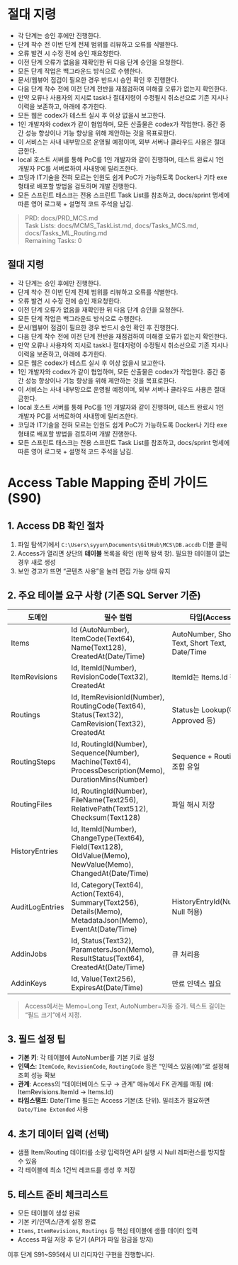 # 절대 지령
- 각 단계는 승인 후에만 진행한다.
- 단계 착수 전 이번 단계 전체 범위를 리뷰하고 오류를 식별한다.
- 오류 발견 시 수정 전에 승인 재요청한다.
- 이전 단계 오류가 없음을 재확인한 뒤 다음 단계 승인을 요청한다.
- 모든 단계 작업은 백그라운드 방식으로 수행한다.
- 문서/웹뷰어 점검이 필요한 경우 반드시 승인 확인 후 진행한다.
- 다음 단계 착수 전에 이전 단계 전반을 재점검하여 미해결 오류가 없는지 확인한다.
- 만약 오류나 사용자의 지시로 task나 절대지령이 수정될시 취소선으로 기존 지시나 이력을 보존하고, 아래에 추가한다.
- 모든 웹은 codex가 테스트 실시 후 이상 없을시 보고한다.
- 1인 개발자와 codex가 같이 협업하며, 모든 산출물은 codex가 작업한다. 중간 중간 성능 향상이나 기능 향상을 위해 제안하는 것을 목표로한다.
- 이 서비스는 사내 내부망으로 운영될 예정이며, 외부 서버나 클라우드 사용은 절대 금한다.
- local 호스트 서버를 통해 PoC를 1인 개발자와 같이 진행하며, 테스트 완료시 1인 개발자 PC를 서버로하여 사내망에 릴리즈한다.
- 코딩과 IT기술을 전혀 모르는 인원도 쉽게 PoC가 가능하도록 Docker나 기타 exe 형태로 배포할 방법을 검토하며 개발 진행한다.
- 모든 스프린트 태스크는 전용 스프린트 Task List를 참조하고, docs/sprint 명세에 따른 영어 로그북 + 설명적 코드 주석을 남김.

> PRD: docs/PRD_MCS.md  
> Task Lists: docs/MCMS_TaskList.md, docs/Tasks_MCS.md, docs/Tasks_ML_Routing.md  
> Remaining Tasks: 0

## 절대 지령
- 각 단계는 승인 후에만 진행한다.
- 단계 착수 전 이번 단계 전체 범위를 리뷰하고 오류를 식별한다.
- 오류 발견 시 수정 전에 승인 재요청한다.
- 이전 단계 오류가 없음을 재확인한 뒤 다음 단계 승인을 요청한다.
- 모든 단계 작업은 백그라운드 방식으로 수행한다.
- 문서/웹뷰어 점검이 필요한 경우 반드시 승인 확인 후 진행한다.
- 다음 단계 착수 전에 이전 단계 전반을 재점검하여 미해결 오류가 없는지 확인한다.
- 만약 오류나 사용자의 지시로 task나 절대지령이 수정될시 취소선으로 기존 지시나 이력을 보존하고, 아래에 추가한다.
- 모든 웹은 codex가 테스트 실시 후 이상 없을시 보고한다.
- 1인 개발자와 codex가 같이 협업하며, 모든 산출물은 codex가 작업한다. 중간 중간 성능 향상이나 기능 향상을 위해 제안하는 것을 목표로한다.
- 이 서비스는 사내 내부망으로 운영될 예정이며, 외부 서버나 클라우드 사용은 절대 금한다.
- local 호스트 서버를 통해 PoC를 1인 개발자와 같이 진행하며, 테스트 완료시 1인 개발자 PC를 서버로하여 사내망에 릴리즈한다.
- 코딩과 IT기술을 전혀 모르는 인원도 쉽게 PoC가 가능하도록 Docker나 기타 exe 형태로 배포할 방법을 검토하며 개발 진행한다.
- 모든 스프린트 태스크는 전용 스프린트 Task List를 참조하고, docs/sprint 명세에 따른 영어 로그북 + 설명적 코드 주석을 남김.

# Access Table Mapping 준비 가이드 (S90)

## 1. Access DB 확인 절차
1. 파일 탐색기에서 `C:\Users\syyun\Documents\GitHub\MCS\DB.accdb` 더블 클릭
2. Access가 열리면 상단의 **테이블** 목록을 확인 (왼쪽 탐색 창). 필요한 테이블이 없는 경우 새로 생성
3. 보안 경고가 뜨면 “콘텐츠 사용”을 눌러 편집 가능 상태 유지

## 2. 주요 테이블 요구 사항 (기존 SQL Server 기준)
| 도메인 | 필수 컬럼 | 타입(Access) | 비고 |
| --- | --- | --- | --- |
| Items | Id (AutoNumber), ItemCode(Text64), Name(Text128), CreatedAt(Date/Time) | AutoNumber, Short Text, Short Text, Date/Time | ItemCode는 고유, 중복 금지 |
| ItemRevisions | Id, ItemId(Number), RevisionCode(Text32), CreatedAt | ItemId는 Items.Id 참조 |
| Routings | Id, ItemRevisionId(Number), RoutingCode(Text64), Status(Text32), CamRevision(Text32), CreatedAt | Status는 Lookup(예: Approved 등) |
| RoutingSteps | Id, RoutingId(Number), Sequence(Number), Machine(Text64), ProcessDescription(Memo), DurationMins(Number) | Sequence + RoutingId 조합 유일 |
| RoutingFiles | Id, RoutingId(Number), FileName(Text256), RelativePath(Text512), Checksum(Text128) | 파일 해시 저장 |
| HistoryEntries | Id, ItemId(Number), ChangeType(Text64), Field(Text128), OldValue(Memo), NewValue(Memo), ChangedAt(Date/Time) | |
| AuditLogEntries | Id, Category(Text64), Action(Text64), Summary(Text256), Details(Memo), MetadataJson(Memo), EventAt(Date/Time) | HistoryEntryId(Number, Null 허용) |
| AddinJobs | Id, Status(Text32), ParametersJson(Memo), ResultStatus(Text64), CreatedAt(Date/Time) | 큐 처리용 |
| AddinKeys | Id, Value(Text256), ExpiresAt(Date/Time) | 만료 인덱스 필요 |

> Access에서는 Memo=Long Text, AutoNumber=자동 증가. 텍스트 길이는 “필드 크기”에서 지정.

## 3. 필드 설정 팁
- **기본 키**: 각 테이블에 AutoNumber를 기본 키로 설정
- **인덱스**: `ItemCode`, `RevisionCode`, `RoutingCode` 등은 “인덱스 있음(예)”로 설정해 조회 성능 확보
- **관계**: Access의 “데이터베이스 도구 → 관계” 메뉴에서 FK 관계를 매핑 (예: ItemRevisions.ItemId → Items.Id)
- **타임스탬프**: Date/Time 필드는 Access 기본(초 단위). 밀리초가 필요하면 `Date/Time Extended` 사용

## 4. 초기 데이터 입력 (선택)
- 샘플 Item/Routing 데이터를 소량 입력하면 API 실행 시 Null 레퍼런스를 방지할 수 있음
- 각 테이블에 최소 1건씩 레코드를 생성 후 저장

## 5. 테스트 준비 체크리스트
- 모든 테이블이 생성 완료
- 기본 키/인덱스/관계 설정 완료
- `Items`, `ItemRevisions`, `Routings` 등 핵심 테이블에 샘플 데이터 입력
- Access 파일 저장 후 닫기 (API가 파일 잠금을 방지)

이후 단계 S91~S95에서 UI 리디자인 구현을 진행합니다.